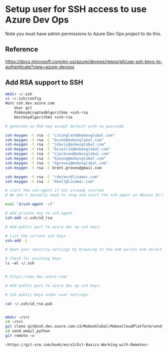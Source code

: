 # Setup user for SSH access to use Azure Dev Ops

Note you must have admin permissions to Azure Dev Ops project to do this.

## Reference

<https://docs.microsoft.com/en-us/azure/devops/repos/git/use-ssh-keys-to-authenticate?view=azure-devops>

## Add RSA support to SSH

```bash
mkdir ~/.ssh
vi ~/.ssh/config
Host ssh.dev.azure.com
    User git
    PubkeyAcceptedAlgorithms +ssh-rsa
    HostkeyAlgorithms +ssh-rsa

# generate an RSA key accept default with no passcode

ssh-keygen -t rsa -C "cstangland@mobexglobal.com"
ssh-keygen -t rsa -C "bcook@mobexglobal.com"
ssh-keygen -t rsa -C "jdavis@mobexglobal.com"
ssh-keygen -t rsa -C "bcieslik@mobexglobal.com"
ssh-keygen -t rsa -C "sjackson@mobexglobal.com"
ssh-keygen -t rsa -C "kyoung@mobexglobal.com"
ssh-keygen -t rsa -C "bgroves@mobexglobal.com"
ssh-keygen -t rsa -C brent.groves@gmail.com 

ssh-keygen -t rsa -C "rdecker@linamar.com"
ssh-keygen -t rsa -C "bhall@linamar.com"

# start the ssh-agent if not already started
# We don't normally need to stop and start the ssh-agent on Ubuntu 22.04 desktop but on Ubuntu 22.04 server you may need to

eval "$(ssh-agent -s)"

# Add private key to ssh-agent.
ssh-add ~/.ssh/id_rsa

# Add public part to azure dev op ssh keys.

# List the current ssh keys
ssh-add -L

# Open your security settings by browsing to the web portal and selecting your avatar in the upper right of the user interface. Select SSH public keys in the menu that appears.

# Check for existing keys
ls –al ~/.ssh


# https://aex.dev.azure.com/

# Add public part to azure dev op ssh keys.

# Ssh public keys under user settings.

cat ~/.ssh/id_rsa.pub


mkdir ~/src
cd ~/src
git clone git@ssh.dev.azure.com:v3/MobexGlobal/MobexCloudPlatform/send_email_python
cd send_email_python
git remote –v

<https://git-scm.com/book/en/v2/Git-Basics-Working-with-Remotes>
```
